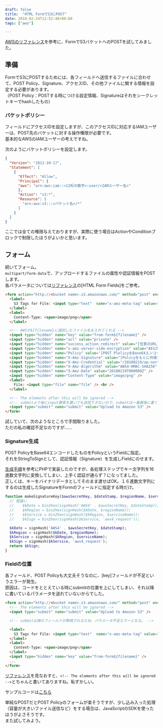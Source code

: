 ```yaml
---
draft: false
title:  "HTML FormでS3にPOST"
date: 2018-02-24T12:52:48+09:00
tags: ["aws"]

---
```

[AWSのリファレンス](https://docs.aws.amazon.com/AmazonS3/latest/API/sigv4-HTTPPOSTForms.html")を参考に、FormでS3バケットへのPOSTを試してみました。

## 準備

FormでS3にPOSTするためには、各フィールドへ送信するファイルに合わせて、POST Policy、Signature、アクセスID、その他ファイルに関する情報を設定する必要があります。  
（POST Policy：POSTする時につける設定情報、Signatureはそれをシークレットキーでhashしたもの）  

### バケットポリシー
フィールドにアクセスIDを設定しますが、このアクセスIDに対応するIAMユーザーは、POST先のバケットに対する操作権限が必要です。  
基本的なAWSのIAMユーザーの考えですね。  

次のようにバケットポリシーを設定します。  

```json
{
  "Version": "2012-10-17",
  "Statement": [
    {
      "Effect": "Allow",
      "Principal": {
      "aws": "arn:aws:iam::<12桁の数字>:user/<IAMユーザー名>"
      },
      "Action": "s3:*",
      "Resource": [
        "arn:aws:s3:::<バケット名>/*"
      ]
    }
  ]
}
```
ここでは全ての権限与えておりますが、実際に使う場合はActionやConditionブロックで制限したほうがよいかと思います。  

## フォーム
続いてフォーム。  
`multipart/form-data`で、アップロードするファイルの属性や認証情報をPOSTします。  
各パラメータについては[リファレンス](https://docs.aws.amazon.com/AmazonS3/latest/API/sigv4-HTTPPOSTForms.html")の[HTML Form Fields]をご参考。

```html
<form action="http://<bucket name>.s3.amazonaws.com/" method="post" enctype="multipart/form-data">
  <label>
    S3 Tags for File: <input type="text"  name="x-amz-meta-tag" value="" /><br />
  </label>
  <label>
    Content-Type: <span>image/png</span>
  </label>

  <!-- AWSが${filename}に選択したファイル名を入れてくれる -->
  <input type="hidden" name="key" value="from-form${filename}" />
  <input type="hidden" name="acl" value="private" />
  <input type="hidden" name="success_action_redirect" value="[任意のURL]" />
  <input type="hidden" name="x-amz-server-side-encryption" value="AES256" />
  <input type="hidden" name="Policy" value='[POST PlolicyをBase64エンコードした値]' />
  <input type="hidden" name="X-Amz-Signature" value="[Policyをもとに作成したSignature]" />
  <input type="hidden" name="X-Amz-Credential" value="/20180219/ap-northeast-1/s3/aws4_request" />
  <input type="hidden" name="X-Amz-Algorithm" value="AWS4-HMAC-SHA256" />
  <input type="hidden" name="X-Amz-Date" value="20180219T000000Z" />
  <input type="hidden" name="Content-Type" value="image/png" />
  <label>
    File: <input type="file" name="file" /> <br />
  </label>

  <!-- The elements after this will be ignored -->
  <!-- submitより後にinput要素を置いても送信できないので、submitは一番最後に書く。 -->
  <input type="submit" name="submit" value="Upload to Amazon S3" />
</form>
```

試していて、次のようなところで手間取りました。  
ただの私の確認不足なのですが……  

### Signature生成

POST PolicyをBase64エンコードしたものをPolicyというFieldに指定。  
それをStringToSignとして、認証情報（Signature）を生成しFieldにのせます。  

[生成手順](https://docs.aws.amazon.com/ja_jp/general/latest/gr/sigv4-signed-request-examples.html)を参考にPHPで実装したのですが、各処理ステップでキー文字列を16進数文字列に変換してしまい、上手く認証が通らず？になってました。  
正しくは、キーをバイナリデータとしてそのまま渡せばOK。１６進数文字列にするのは生成したSignatureをFormのフィールドに指定する時だけ。  

```php
function makeSignatureKey($awsSecretKey, $dateStamp, $regionName, $serviceName) {
  // 間違い
  //    $kDate = bin2hex(signHash('AWS4' . $awsSecretKey, $dateStamp));
  //    $kRegion = bin2hex(signHash($kDate, $regionName));
  //    $kService = bin2hex(signHash($kRegion, $serviceName));
  //    $kSign = bin2hex(signHash($kService, 'aws4_request'));

  $kDate = signHash('AWS4' . $awsSecretKey, $dateStamp);
  $kRegion = signHash($kDate, $regionName);
  $kService = signHash($kRegion, $serviceName);
  $kSign = signHash($kService, 'aws4_request');
  return $kSign;
}
```

### Fieldの位置

各フィールド、POST Policyも大丈夫そうなのに、[key]フィールドが不足というエラーが発生。  
原因は、コードをととえている時にsubmitの位置を上にしてしまい、それ以降に書いているパラメータを送れていないからでした。  

```html
<form action="http://<bucket name>.s3.amazonaws.com/" method="post" enctype="multipart/form-data">
  <!-- The elements after this will be ignored -->
  <input type="submit" name="submit" value="Upload to Amazon S3" />

  <!-- submit以降のフィールドが無視されるため、パラメータ不足エラーとなる。 -->

  <label>
    S3 Tags for File: <input type="text"  name="x-amz-meta-tag" value="" /><br />
  </label>
  <label>
    Content-Type: <span>image/png</span>
  </label>
  <input type="hidden" name="key" value="from-form${filename}" />
  ...
</form>
```

[リファレンス](https://docs.aws.amazon.com/AmazonS3/latest/API/sigv4-HTTPPOSTForms.html)を見なおすと、`<!-- The elements after this will be ignored -->`とちゃんと書いてありますね。恥ずかしい。  

サンプルコードは[こちら](https://github.com/takakd/demo-page/tree/master/docs/s3post)  

単純なPOSTだとPOST Policyのフォームが楽そうですが、少し込み入った処理（容量が大きいファイル送信など）をする場合は、JavaScriptのSDKを使ったほうがよさそうです。  
また試してみよう。


